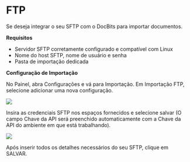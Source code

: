# FTP

Se deseja integrar o seu SFTP com o DocBits para importar documentos.

**Requisitos**

* Servidor SFTP corretamente configurado e compatível com Linux
* Nome do host SFTP, nome de usuário e senha
* Pasta de importação dedicada

**Configuração de Importação**

No Painel, abra Configurações e vá para Importação. Em Importação FTP, selecione adicionar uma nova configuração.

![](https://lh7-us.googleusercontent.com/HJMX0JZN6M8zczy4tu6yPJiwR0y40ELF3gduLLa1GAQzi_xeEHyrJ47RiFEx21BsJV-Zv3Ma8jtSU0rYnE53BOTkf63to71TZr6Arh-Izj9TEKWoeqNIUh0rItAsr56AFYHybQgJ_CUCqqVI9u5CFjI)

Insira as credenciais SFTP nos espaços fornecidos e selecione salvar (O campo Chave da API será preenchido automaticamente com a Chave da API do ambiente em que está trabalhando).

![](https://lh7-us.googleusercontent.com/m11trSpnDmv9aco98vPG6xuIhYxngp6TauG7lDYEWB2VguNmX0ypXMi3Fc4Ey6V4Iy_YwOy4Zooh3rj_WoAQ3PQgVIjw5vqToOuq_lIxN7IqPE2fv1puzsnEO96y5mn5FHjFtC1wYrEf9sxjHk1GL2I)

Após inserir todos os detalhes necessários do seu SFTP, clique em SALVAR.
